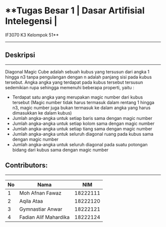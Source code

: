 # **Tugas Besar 1 | Dasar Artifisial Intelegensi | 
IF3070 K3 Kelompok 51**  
_______

## Deskripsi
_______
Diagonal Magic Cube adalah sebuah kubus yang tersusun dari angka 1 hingga n3 tanpa pengulangan dengan n adalah panjang sisi pada kubus tersebut. Angka angka yang terdapat pada kubus tersebut tersusun sedemikian rupa sehingga memenuhi beberapa properti, yaitu : 
- Terdapat satu angka yang merupakan magic number dari kubus tersebut (Magic number tidak harus termasuk dalam rentang 1 hingga n3, magic number juga bukan termasuk ke dalam angka yang 
  harus dimasukkan ke dalam kubus)
- Jumlah angka-angka untuk setiap baris sama dengan magic number
- Jumlah angka-angka untuk setiap kolom sama dengan magic number
- Jumlah angka-angka untuk setiap tiang sama dengan magic number
- Jumlah angka-angka untuk seluruh diagonal ruang pada kubus sama dengan magic number
- Jumlah angka-angka untuk seluruh diagonal pada suatu potongan bidang dari kubus sama dengan magic number

## Contributors:
_______

| **No** | **Nama**               | **NIM**       |
| ------ | ---------------------- | ------------- |
| 1      | Moh Afnan Fawaz        | 18222111      |
| 2      | Aqila Ataa             | 18222120      |
| 3      | Gymnastiar Anwar       | 18222121      |
| 4      | Fadian Alif Mahardika  | 18222124      |



